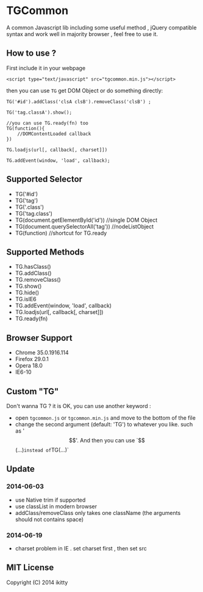 TGCommon
========

A common Javascript lib including some useful method , jQuery compatible syntax and work well in majority browser , feel free to use it. 

## How to use ?

First include it in your webpage

    <script type="text/javascript" src="tgcommon.min.js"></script>

then you can use `TG` get DOM Object or do something directly:

    TG('#id').addClass('clsA clsB').removeClass('clsB') ;

    TG('tag.classA').show();

    //you can use TG.ready(fn) too
    TG(function(){
        //DOMContentLoaded callback
    })

    TG.loadjs(url[, callback[, charset]])

    TG.addEvent(window, 'load', callback);

## Supported Selector

- TG('#id')
- TG('tag')
- TG('.class')
- TG('tag.class')
- TG(document.getElementById('id')) //single DOM Object
- TG(document.querySelectorAll('tag')) //nodeListObject
- TG(function) //shortcut for TG.ready

## Supported Methods

- TG.hasClass()
- TG.addClass()
- TG.removeClass()
- TG.show()
- TG.hide()
- TG.isIE6
- TG.addEvent(window, 'load', callback)
- TG.loadjs(url[, callback[, charset]])
- TG.ready(fn)

## Browser Support

- Chrome 35.0.1916.114
- Firefox 29.0.1
- Opera 18.0
- IE6-10

## Custom "TG"

Don't wanna TG ? it is OK, you can use another keyword :

- open `tgcommon.js` or `tgcommon.min.js` and move to the bottom of the file
- change the second argument (default: 'TG') to whatever you like. such as '$$'. And then you can use `$$(...)` instead of `TG(...)`

## Update

### 2014-06-03

- use Native trim if supported
- use classList in modern browser
- addClass/removeClass only takes one className (the arguments should not contains space)

### 2014-06-19

- charset problem in IE . set charset first , then set src 

## MIT License

Copyright (C) 2014 ikitty
